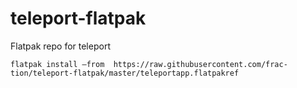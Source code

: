 # teleport-flatpak
Flatpak repo for teleport
```
flatpak install —from  https://raw.githubusercontent.com/frac-tion/teleport-flatpak/master/teleportapp.flatpakref
```

